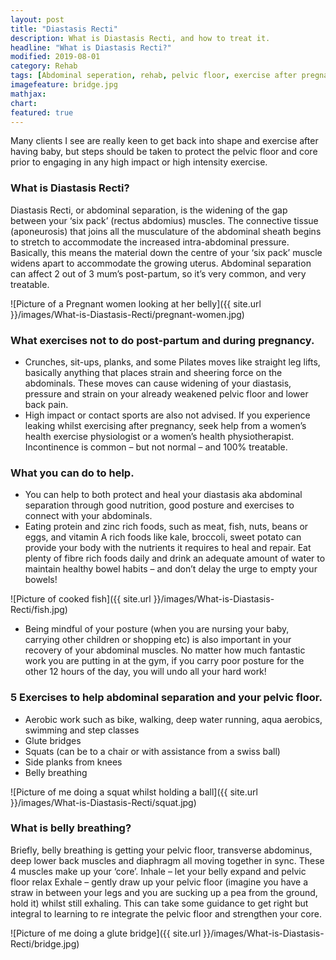 ```yaml
---
layout: post
title: "Diastasis Recti"
description: What is Diastasis Recti, and how to treat it.
headline: "What is Diastasis Recti?"
modified: 2019-08-01
category: Rehab
tags: [Abdominal seperation, rehab, pelvic floor, exercise after pregnancy]
imagefeature: bridge.jpg
mathjax: 
chart:
featured: true
---
```

<style>

	

		.post-template .notepad-post-content > div:not(.notepad-post-title) p:first-child {

			    font-size: 1rem;
		
		}

		.notepad-post-title h1{

        	color: #e51843!important;
    	}

</style>


Many clients I see are really keen to get back into shape and exercise after having baby, but steps should be taken to protect the pelvic floor and core prior to engaging in any high impact or high intensity exercise.


### What is Diastasis Recti?

Diastasis Recti, or abdominal separation, is the widening of the gap between your ‘six pack’ (rectus abdomius) muscles. The connective tissue (aponeurosis) that joins all the musculature of the abdominal sheath begins to stretch to accommodate the increased intra-abdominal pressure. Basically, this means the material down the centre of your ‘six pack’ muscle widens apart to accommodate the growing uterus. Abdominal separation can affect 2 out of 3 mum’s post-partum, so it’s very common, and very treatable.

![Picture of a Pregnant women looking at her belly]({{ site.url }}/images/What-is-Diastasis-Recti/pregnant-women.jpg)

### What exercises not to do post-partum and during pregnancy.

+ Crunches, sit-ups, planks, and some Pilates moves like straight leg lifts, basically anything that places strain and sheering force on the abdominals. These moves can cause widening of your diastasis, pressure and strain on your already weakened pelvic floor and lower back pain.
+ High impact or contact sports are also not advised.
If you experience leaking whilst exercising after pregnancy, seek help from a women’s health exercise physiologist or a women’s health physiotherapist.  Incontinence is common – but not normal – and 100% treatable.
### What you can do to help.
+ You can help to both protect and heal your diastasis aka abdominal separation through good nutrition, good posture and exercises to connect with your abdominals.
+ Eating protein and zinc rich foods, such as meat, fish, nuts, beans or eggs, and vitamin A rich foods like kale, broccoli, sweet potato can provide your body with the nutrients it requires to heal and repair. Eat plenty of fibre rich foods daily and drink an adequate amount of water to maintain healthy bowel habits – and don’t delay the urge to empty your bowels!

![Picture of cooked fish]({{ site.url }}/images/What-is-Diastasis-Recti/fish.jpg)

+ Being mindful of your posture (when you are nursing your baby, carrying other children or shopping etc) is also important in your recovery of your abdominal muscles. No matter how much fantastic work you are putting in at the gym, if you carry poor posture for the other 12 hours of the day, you will undo all your hard work!
 
### 5 Exercises to help abdominal separation and your pelvic floor.

+ Aerobic work such as bike, walking, deep water running, aqua aerobics, swimming and step classes
+ Glute bridges
+ Squats (can be to a chair or with assistance from a swiss ball)
+ Side planks from knees
+ Belly breathing

![Picture of me doing a squat whilst holding a ball]({{ site.url }}/images/What-is-Diastasis-Recti/squat.jpg)
 
### What is belly breathing?

Briefly, belly breathing is getting your pelvic floor, transverse abdominus, deep lower back muscles and diaphragm all moving together in sync. These 4 muscles make up your ‘core’.
Inhale – let your belly expand and pelvic floor relax
Exhale – gently draw up your pelvic floor (imagine you have a straw in between your legs and you are sucking up a pea from the ground, hold it) whilst still exhaling.
This can take some guidance to get right but integral to learning to re integrate the pelvic floor and strengthen your core. 


![Picture of me doing a glute bridge]({{ site.url }}/images/What-is-Diastasis-Recti/bridge.jpg)
